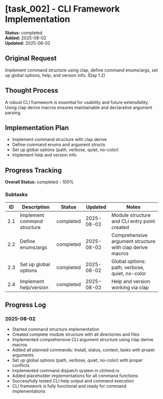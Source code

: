 # [task_002] - CLI Framework Implementation

**Status:** completed  
**Added:** 2025-08-02  
**Updated:** 2025-08-02

## Original Request
Implement command structure using clap, define command enums/args, set up global options, help, and version info. (Day 1.2)

## Thought Process
A robust CLI framework is essential for usability and future extensibility. Using clap derive macros ensures maintainable and declarative argument parsing.

## Implementation Plan
- Implement command structure with clap derive
- Define command enums and argument structs
- Set up global options (path, verbose, quiet, no-color)
- Implement help and version info

## Progress Tracking

**Overall Status:** completed - 100%

### Subtasks
| ID | Description | Status | Updated | Notes |
|----|-------------|--------|---------|-------|
| 2.1 | Implement command structure | completed | 2025-08-02 | Module structure and CLI entry point created |
| 2.2 | Define enums/args | completed | 2025-08-02 | Comprehensive argument structure with clap derive macros |
| 2.3 | Set up global options | completed | 2025-08-02 | Global options: path, verbose, quiet, no-color |
| 2.4 | Implement help/version | completed | 2025-08-02 | Help and version working via clap |

## Progress Log
### 2025-08-02
- Started command structure implementation
- Created complete module structure with all directories and files
- Implemented comprehensive CLI argument structure using clap derive macros
- Added all planned commands: install, status, context, tasks with proper arguments
- Set up global options (path, verbose, quiet, no-color) with proper conflicts
- Implemented command dispatch system in cli/mod.rs
- Added placeholder implementations for all command functions
- Successfully tested CLI help output and command execution
- CLI framework is fully functional and ready for command implementations
